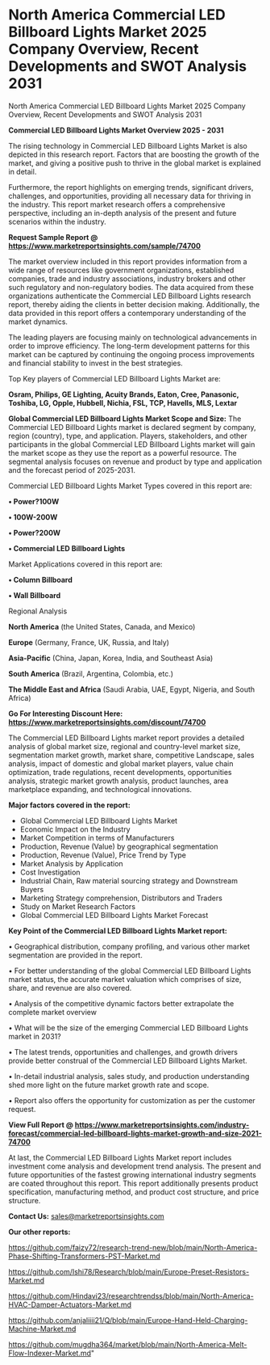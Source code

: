 # North America Commercial LED Billboard Lights Market 2025 Company Overview, Recent Developments and SWOT Analysis 2031
North America Commercial LED Billboard Lights Market 2025 Company Overview, Recent Developments and SWOT Analysis 2031

<Strong> Commercial LED Billboard Lights Market Overview 2025 - 2031</strong>

The rising technology in Commercial LED Billboard Lights Market is also depicted in this research report. Factors that are boosting the growth of the market, and giving a positive push to thrive in the global market is explained in detail.

Furthermore, the report highlights on emerging trends, significant drivers, challenges, and opportunities, providing all necessary data for thriving in the industry. This report market research offers a comprehensive perspective, including an in-depth analysis of the present and future scenarios within the industry.

<strong>Request Sample Report @ <a href=https://www.marketreportsinsights.com/sample/74700>https://www.marketreportsinsights.com/sample/74700</a></strong>

The market overview included in this report provides information from a wide range of resources like government organizations, established companies, trade and industry associations, industry brokers and other such regulatory and non-regulatory bodies. The data acquired from these organizations authenticate the Commercial LED Billboard Lights research report, thereby aiding the clients in better decision making. Additionally, the data provided in this report offers a contemporary understanding of the market dynamics.

The leading players are focusing mainly on technological advancements in order to improve efficiency. The long-term development patterns for this market can be captured by continuing the ongoing process improvements and financial stability to invest in the best strategies.

Top Key players of Commercial LED Billboard Lights Market are:

<strong>Osram, Philips, GE Lighting, Acuity Brands, Eaton, Cree, Panasonic, Toshiba, LG, Opple, Hubbell, Nichia, FSL, TCP, Havells, MLS, Lextar</strong>

<strong><b>Global Commercial LED Billboard Lights Market Scope and Size:</b></strong>
The Commercial LED Billboard Lights market is declared segment by company, region (country), type, and application. Players, stakeholders, and other participants in the global Commercial LED Billboard Lights market will gain the market scope as they use the report as a powerful resource. The segmental analysis focuses on revenue and product by type and application and the forecast period of 2025-2031.

Commercial LED Billboard Lights Market Types covered in this report are:

<strong>• Power?100W

• 100W-200W

• Power?200W

• Commercial LED Billboard Lights</strong>

Market Applications covered in this report are:

<strong>• Column Billboard

• Wall Billboard</strong> 

Regional Analysis

<strong>North America</strong> (the United States, Canada, and Mexico)

<strong>Europe</strong> (Germany, France, UK, Russia, and Italy)

<strong>Asia-Pacific</strong> (China, Japan, Korea, India, and Southeast Asia)

<strong>South America</strong> (Brazil, Argentina, Colombia, etc.)

<strong>The Middle East and Africa</strong> (Saudi Arabia, UAE, Egypt, Nigeria, and South Africa)

<strong>Go For Interesting Discount Here: <a href=https://www.marketreportsinsights.com/discount/74700>https://www.marketreportsinsights.com/discount/74700</a></strong>

The Commercial LED Billboard Lights market report provides a detailed analysis of global market size, regional and country-level market size, segmentation market growth, market share, competitive Landscape, sales analysis, impact of domestic and global market players, value chain optimization, trade regulations, recent developments, opportunities analysis, strategic market growth analysis, product launches, area marketplace expanding, and technological innovations.

<strong><b>Major factors covered in the report:</b></strong>
<ul>
  <li>Global Commercial LED Billboard Lights Market </li>
  <li>Economic Impact on the Industry</li>
  <li>Market Competition in terms of Manufacturers</li>
  <li>Production, Revenue (Value) by geographical segmentation</li>
  <li>Production, Revenue (Value), Price Trend by Type</li>
  <li>Market Analysis by Application</li>
  <li>Cost Investigation</li>
  <li>Industrial Chain, Raw material sourcing strategy and Downstream Buyers</li>
  <li>Marketing Strategy comprehension, Distributors and Traders</li>
  <li>Study on Market Research Factors</li>
  <li>Global Commercial LED Billboard Lights Market Forecast</li>
</ul>

<strong><b>Key Point of the Commercial LED Billboard Lights Market report:</b></strong>

• Geographical distribution, company profiling, and various other market segmentation are provided in the report.

• For better understanding of the global Commercial LED Billboard Lights market status, the accurate market valuation which comprises of size, share, and revenue are also covered.

• Analysis of the competitive dynamic factors better extrapolate the complete market overview

• What will be the size of the emerging Commercial LED Billboard Lights market in 2031?

• The latest trends, opportunities and challenges, and growth drivers provide better construal of the Commercial LED Billboard Lights Market.

• In-detail industrial analysis, sales study, and production understanding shed more light on the future market growth rate and scope.

• Report also offers the opportunity for customization as per the customer request.

<strong><b>View Full Report @ <a href=https://www.marketreportsinsights.com/industry-forecast/commercial-led-billboard-lights-market-growth-and-size-2021-74700>https://www.marketreportsinsights.com/industry-forecast/commercial-led-billboard-lights-market-growth-and-size-2021-74700</a></b></strong>


At last, the Commercial LED Billboard Lights Market report includes investment come analysis and development trend analysis. The present and future opportunities of the fastest growing international industry segments are coated throughout this report. This report additionally presents product specification, manufacturing method, and product cost structure, and price structure.

<strong>Contact Us:</strong>
sales@marketreportsinsights.com

<strong>Our other reports:</strong>

<a href=https://github.com/faizy72/research-trend-new/blob/main/North-America-Phase-Shifting-Transformers-PST-Market.md>https://github.com/faizy72/research-trend-new/blob/main/North-America-Phase-Shifting-Transformers-PST-Market.md</a>

<a href=https://github.com/Ishi78/Research/blob/main/Europe-Preset-Resistors-Market.md>https://github.com/Ishi78/Research/blob/main/Europe-Preset-Resistors-Market.md</a>

<a href=https://github.com/Hindavi23/researchtrendss/blob/main/North-America-HVAC-Damper-Actuators-Market.md>https://github.com/Hindavi23/researchtrendss/blob/main/North-America-HVAC-Damper-Actuators-Market.md</a>

<a href=https://github.com/anjaliiii21/Q/blob/main/Europe-Hand-Held-Charging-Machine-Market.md>https://github.com/anjaliiii21/Q/blob/main/Europe-Hand-Held-Charging-Machine-Market.md</a>

<a href=https://github.com/mugdha364/market/blob/main/North-America-Melt-Flow-Indexer-Market.md>https://github.com/mugdha364/market/blob/main/North-America-Melt-Flow-Indexer-Market.md</a>"
